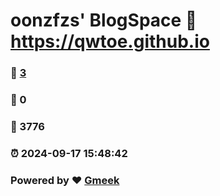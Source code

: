 # oonzfzs' BlogSpace :link: https://qwtoe.github.io 
### :page_facing_up: [3](https://qwtoe.github.io/tag.html) 
### :speech_balloon: 0 
### :hibiscus: 3776 
### :alarm_clock: 2024-09-17 15:48:42 
### Powered by :heart: [Gmeek](https://github.com/Meekdai/Gmeek)
